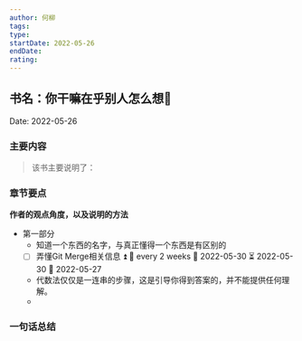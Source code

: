 ```yaml
---
author: 何柳
tags: 
type:
startDate: 2022-05-26
endDate:
rating: 
---
```


## 书名：你干嘛在乎别人怎么想📖
 
Date: 2022-05-26 

### 主要内容
> 该书主要说明了：







### 章节要点
**作者的观点角度，以及说明的方法**
- 第一部分
	- 知道一个东西的名字，与真正懂得一个东西是有区别的
	- [ ] 弄懂Git Merge相关信息 ⏫ 🔁 every 2 weeks 🛫 2022-05-30 ⏳ 2022-05-30 📅 2022-05-27
	- 代数法仅仅是一连串的步骤，这是引导你得到答案的，并不能提供任何理解。
	- 









### 一句话总结



